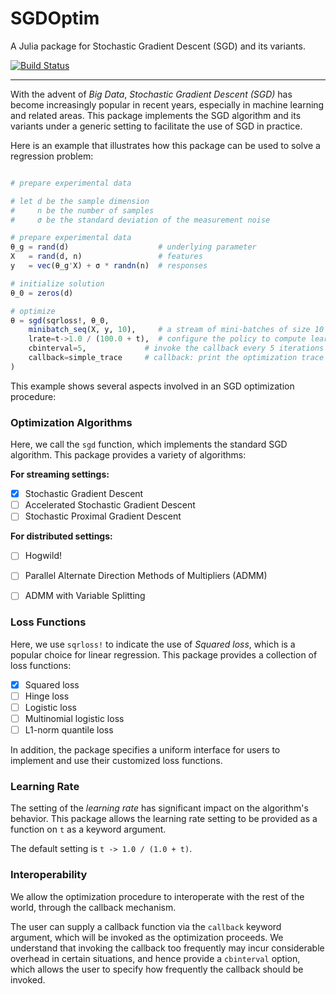# SGDOptim

A Julia package for Stochastic Gradient Descent (SGD) and its variants.

[![Build Status](https://travis-ci.org/lindahua/SGDOptim.jl.svg?branch=master)](https://travis-ci.org/lindahua/SGDOptim.jl)

---

With the advent of *Big Data*, *Stochastic Gradient Descent (SGD)* has become increasingly popular in recent years, especially in machine learning and related areas. This package implements the SGD algorithm and its variants under a generic setting to facilitate the use of SGD in practice.

Here is an example that illustrates how this package can be used to solve a regression problem:

```julia

# prepare experimental data

# let d be the sample dimension
#     n be the number of samples
#     σ be the standard deviation of the measurement noise

# prepare experimental data
θ_g = rand(d)                    # underlying parameter
X   = rand(d, n)                 # features
y   = vec(θ_g'X) + σ * randn(n)  # responses

# initialize solution
θ_0 = zeros(d)

# optimize
θ = sgd(sqrloss!, θ_0,
    minibatch_seq(X, y, 10),     # a stream of mini-batches of size 10
    lrate=t->1.0 / (100.0 + t),  # configure the policy to compute learning rate
    cbinterval=5,             # invoke the callback every 5 iterations
    callback=simple_trace     # callback: print the optimization trace when invoked
)

```

This example shows several aspects involved in an SGD optimization procedure:


### Optimization Algorithms

Here, we call the ``sgd`` function, which implements the standard SGD algorithm. This package provides a variety of algorithms:

**For streaming settings:**

- [x] Stochastic Gradient Descent
- [ ] Accelerated Stochastic Gradient Descent
- [ ] Stochastic Proximal Gradient Descent

**For distributed settings:**

- [ ] Hogwild!
- [ ] Parallel Alternate Direction Methods of Multipliers (ADMM)
- [ ] ADMM with Variable Splitting


### Loss Functions

Here, we use ``sqrloss!`` to indicate the use of *Squared loss*, which is a popular choice for linear regression. This package provides a collection of loss functions:

- [x] Squared loss
- [ ] Hinge loss
- [ ] Logistic loss
- [ ] Multinomial logistic loss
- [ ] L1-norm quantile loss

In addition, the package specifies a uniform interface for users to implement and use their customized loss functions.

### Learning Rate

The setting of the *learning rate* has significant impact on the algorithm's behavior. This package allows the learning rate setting to be provided as a function on ``t`` as a keyword argument.

The default setting is ``t -> 1.0 / (1.0 + t)``.

### Interoperability

We allow the optimization procedure to interoperate with the rest of the world, through the callback mechanism.

The user can supply a callback function via the ``callback`` keyword argument, which will be invoked as the optimization proceeds. We understand that invoking the callback too frequently may incur considerable overhead in certain situations, and hence provide a ``cbinterval`` option, which allows the user to specify how frequently the callback should be invoked.
